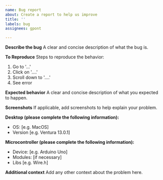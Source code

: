 ```yaml
---
name: Bug report
about: Create a report to help us improve
title: ''
labels: bug
assignees: gpont

---
```


**Describe the bug**
A clear and concise description of what the bug is.

**To Reproduce**
Steps to reproduce the behavior:
1. Go to '...'
2. Click on '....'
3. Scroll down to '....'
4. See error

**Expected behavior**
A clear and concise description of what you expected to happen.

**Screenshots**
If applicable, add screenshots to help explain your problem.

**Desktop (please complete the following information):**
 - OS: [e.g. MacOS]
 - Version [e.g. Ventura 13.0.1]

**Microcontroller (please complete the following information):**
 - Device: [e.g. Arduino Uno]
 - Modules: [if necessary]
 - Libs [e.g. Wire.h]

**Additional context**
Add any other context about the problem here.
